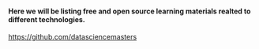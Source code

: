 #### Here we will be listing free and open source learning materials realted to different technologies.

https://github.com/datasciencemasters
